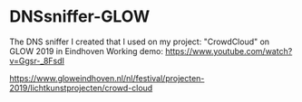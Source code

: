 # DNSsniffer-GLOW
The DNS sniffer I created that I used on my project: "CrowdCloud" on GLOW 2019 in Eindhoven
Working demo:
https://www.youtube.com/watch?v=Ggsr-_8FsdI

https://www.gloweindhoven.nl/nl/festival/projecten-2019/lichtkunstprojecten/crowd-cloud
